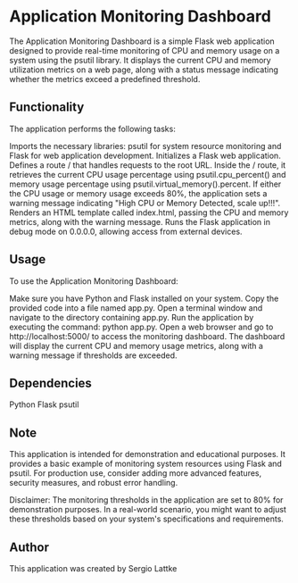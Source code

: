 # Application Monitoring Dashboard
The Application Monitoring Dashboard is a simple Flask web application designed to provide real-time monitoring of CPU and memory usage on a system using the psutil library. It displays the current CPU and memory utilization metrics on a web page, along with a status message indicating whether the metrics exceed a predefined threshold.

## Functionality
The application performs the following tasks:

Imports the necessary libraries: psutil for system resource monitoring and Flask for web application development.
Initializes a Flask web application.
Defines a route / that handles requests to the root URL.
Inside the / route, it retrieves the current CPU usage percentage using psutil.cpu_percent() and memory usage percentage using psutil.virtual_memory().percent.
If either the CPU usage or memory usage exceeds 80%, the application sets a warning message indicating "High CPU or Memory Detected, scale up!!!".
Renders an HTML template called index.html, passing the CPU and memory metrics, along with the warning message.
Runs the Flask application in debug mode on 0.0.0.0, allowing access from external devices.

## Usage
To use the Application Monitoring Dashboard:

Make sure you have Python and Flask installed on your system.
Copy the provided code into a file named app.py.
Open a terminal window and navigate to the directory containing app.py.
Run the application by executing the command: python app.py.
Open a web browser and go to http://localhost:5000/ to access the monitoring dashboard.
The dashboard will display the current CPU and memory usage metrics, along with a warning message if thresholds are exceeded.

## Dependencies
Python
Flask
psutil

## Note
This application is intended for demonstration and educational purposes. It provides a basic example of monitoring system resources using Flask and psutil. For production use, consider adding more advanced features, security measures, and robust error handling.

Disclaimer: The monitoring thresholds in the application are set to 80% for demonstration purposes. In a real-world scenario, you might want to adjust these thresholds based on your system's specifications and requirements.

## Author
This application was created by Sergio Lattke

